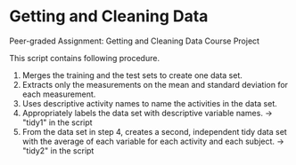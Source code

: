# Getting and Cleaning Data
Peer-graded Assignment: Getting and Cleaning Data Course Project 

This script contains following procedure.
1. Merges the training and the test sets to create one data set.
2. Extracts only the measurements on the mean and standard deviation for each measurement.
3. Uses descriptive activity names to name the activities in the data set.
4. Appropriately labels the data set with descriptive variable names. -> "tidy1" in the script
5. From the data set in step 4, creates a second, independent tidy data set with the average of each variable for each activity and each subject. -> "tidy2" in the script

